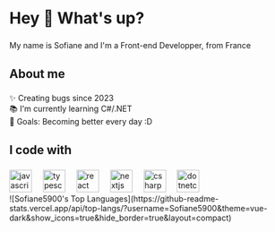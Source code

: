 <h1 align="left">Hey 👋 What's up?</h1>

###

<p align="left">My name is Sofiane and I'm a Front-end Developper, from France</p>

###

<h2 align="left">About me</h2>

###

<p align="left">✨ Creating bugs since 2023<br>📚 I'm currently learning C#/.NET<br>🎯 Goals: Becoming better every day :D</p>

###

<h2 align="left">I code with</h2>

###

<div align="left">
  <img src="https://cdn.jsdelivr.net/gh/devicons/devicon/icons/javascript/javascript-original.svg" height="40" alt="javascript logo"  />
  <img width="12" />
  <img src="https://cdn.jsdelivr.net/gh/devicons/devicon/icons/typescript/typescript-original.svg" height="40" alt="typescript logo"  />
  <img width="12" />
  <img src="https://cdn.jsdelivr.net/gh/devicons/devicon/icons/react/react-original.svg" height="40" alt="react logo"  />
  <img width="12" />
  <img src="https://cdn.jsdelivr.net/gh/devicons/devicon/icons/nextjs/nextjs-original.svg" height="40" alt="nextjs logo"  />
  <img width="12" />
  <img src="https://cdn.jsdelivr.net/gh/devicons/devicon/icons/csharp/csharp-original.svg" height="40" alt="csharp logo"  />
  <img width="12" />
  <img src="https://cdn.jsdelivr.net/gh/devicons/devicon/icons/dotnetcore/dotnetcore-original.svg" height="40" alt="dotnetcore logo"  />
</div>

<div align = "left">
  ![Sofiane5900's Top Languages](https://github-readme-stats.vercel.app/api/top-langs/?username=Sofiane5900&theme=vue-dark&show_icons=true&hide_border=true&layout=compact)
  </div>

###

